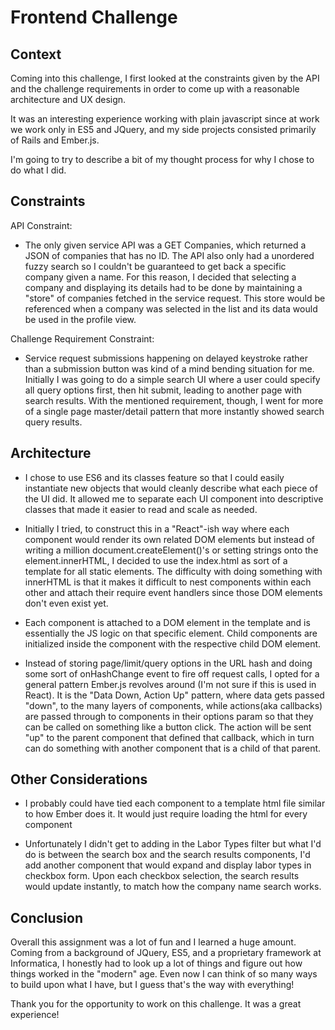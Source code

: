 # Frontend Challenge

## Context
Coming into this challenge, I first looked at the constraints given by the API and the challenge requirements in order to come up with a reasonable architecture and UX design.

It was an interesting experience working with plain javascript since at work we work only in ES5 and JQuery, and my side projects consisted primarily of Rails and Ember.js.

I'm going to try to describe a bit of my thought process for why I chose to do what I did.

## Constraints
API Constraint:
* The only given service API was a GET Companies, which returned a JSON of companies that has no ID. The API also only had a unordered fuzzy search so I couldn't be guaranteed to get back a specific company given a name. For this reason, I decided that selecting a company and displaying its details had to be done by maintaining a "store" of companies fetched in the service request. This store would be referenced when a company was selected in the list and its data would be used in the profile view.

Challenge Requirement Constraint:
* Service request submissions happening on delayed keystroke rather than a submission button was kind of a mind bending situation for me. Initially I was going to do a simple search UI where a user could specify all query options first, then hit submit, leading to another page with search results. With the mentioned requirement, though, I went for more of a single page master/detail pattern that more instantly showed search query results.

## Architecture
* I chose to use ES6 and its classes feature so that I could easily instantiate new objects that would cleanly describe what each piece of the UI did. It allowed me to separate each UI component into descriptive classes that made it easier to read and scale as needed.

* Initially I tried, to construct this in a "React"-ish way where each component would render its own related DOM elements but instead of writing a million document.createElement()'s or setting strings onto the element.innerHTML, I decided to use the index.html as sort of a template for all static elements. The difficulty with doing something with innerHTML is that it makes it difficult to nest components within each other and attach their require event handlers since those DOM elements don't even exist yet.

* Each component is attached to a DOM element in the template and is essentially the JS logic on that specific element. Child components are initialized inside the component with the respective child DOM element.

* Instead of storing page/limit/query options in the URL hash and doing some sort of onHashChange event to fire off request calls, I opted for a general pattern Ember.js revolves around (I'm not sure if this is used in React). It is the "Data Down, Action Up" pattern, where data gets passed "down", to the many layers of components, while actions(aka callbacks) are passed through to components in their options param so that they can be called on something like a button click. The action will be sent "up" to the parent component that defined that callback, which in turn can do something with another component that is a child of that parent.

## Other Considerations
* I probably could have tied each component to a template html file similar to how Ember does it. It would just require loading the html for every component

* Unfortunately I didn't get to adding in the Labor Types filter but what I'd do is between the search box and the search results components, I'd add another component that would expand and display labor types in checkbox form. Upon each checkbox selection, the search results would update instantly, to match how the company name search works.

## Conclusion
Overall this assignment was a lot of fun and I learned a huge amount. Coming from a background of JQuery, ES5, and a proprietary framework at Informatica, I honestly had to look up a lot of things and figure out how things worked in the "modern" age. Even now I can think of so many ways to build upon what I have, but I guess that's the way with everything!

Thank you for the opportunity to work on this challenge. It was a great experience!
